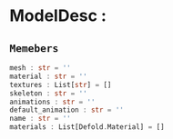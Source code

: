 
# ModelDesc : 
## ```Memebers```    
```rust
mesh : str = ''  
material : str = ''  
textures : List[str] = []  
skeleton : str = ''  
animations : str = ''  
default_animation : str = ''  
name : str = ''  
materials : List[Defold.Material] = []  
```


